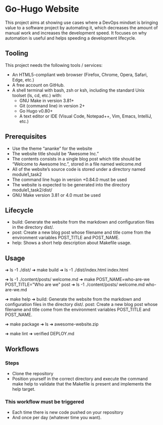 
# Go-Hugo Website

This project aims at showing use cases where a DevOps mindset is bringing value
to a software project by automating it, which decreases the amount of manual
work and increases the development speed. It focuses on why automation is
useful and helps speeding a development lifecycle.

## Tooling

This project needs the following tools / services:

* An HTML5-compliant web browser (Firefox, Chrome, Opera, Safari, Edge, etc.)
* A free account on GitHub.
* A shell terminal with bash, zsh or ksh, including the standard Unix toolset
(ls, cd, etc.) with:
  * GNU Make in version 3.81+
  * Git (command line) in version 2+
  * Go Hugo v0.80+
  * A text editor or IDE (Visual Code, Notepad++, Vim, Emacs, IntelliJ, etc.)

## Prerequisites

* Use the theme “ananke” for the website
* The website title should be “Awesome Inc.”
* The contents consists in a single blog post which title should be “Welcome to
Awesome Inc.”, stored in a file named welcome.md
* All of the website’s source code is stored under a directory named
module1_task2
* The command line hugo in version +0.84.0 must be used
* The website is expected to be generated into the directory
module1_task2/dist/
* GNU Make version 3.81 or 4.0 must be used

## Lifecycle

* build: Generate the website from the markdown and configuration files in the
directory dist/.
* post: Create a new blog post whose filename and title come from the environment
variables POST_TITLE and POST_NAME.
* help: Shows a short help description about Makefile usage.

## Usage

➜ ls -1 ./dist/
➜ make build
➜ ls -1 ./dist/index.html
index.html

➜ ls -1 ./content/posts/
welcome.md
➜ make POST_NAME=who-are-we POST_TITLE="Who are we" post
➜ ls -1 ./content/posts/
welcome.md who-are-we.md

➜ make help
➜
 build: Generate the website from the markdown and configuration files in the
 directory dist/.
 post: Create a new blog post whose filename and title come from the
 environment variables POST_TITLE and POST_NAME.

➜ make package
➜ ls
➜ awesome-website.zip

➜ make lint
➜ verified DEPLOY.md

## Workflows

### Steps

* Clone the repository
* Position yourself in the correct directory and execute the command make help
to validate that the Makefile is present and implements the help target.

### This workflow must be triggered

* Each time there is new code pushed on your repository
* And once per day (whatever time you want).
